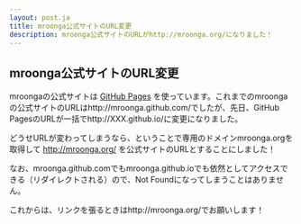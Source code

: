 ```yaml
---
layout: post.ja
title: mroonga公式サイトのURL変更
description: mroonga公式サイトのURLがhttp://mroonga.org/になりました！
---
```

## mroonga公式サイトのURL変更

mroongaの公式サイトは [GitHub Pages](http://pages.github.com/)
を使っています。これまでのmroongaの公式サイトのURLはhttp://mroonga.github.com/でしたが、先日、GitHub
PagesのURLが一括でhttp://XXX.github.io/に変更になりました。

どうせURLが変わってしまうなら、ということで専用のドメインmroonga.orgを取得して
<http://mroonga.org/> を公式サイトのURLとすることにしました！

なお、mroonga.github.comでもmroonga.github.ioでも依然としてアクセスできる（リダイレクトされる）ので、Not
Foundになってしまうことはありません。

これからは、リンクを張るときはhttp://mroonga.org/でお願いします！
